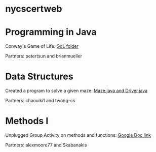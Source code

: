 # nycscertweb

# Programming in Java
Conway's Game of Life: [GoL folder](https://github.com/hunter-teacher-cert/work_csci70900-onlinecsteacher/tree/master/4)

Partners: petertsun and brianmueller

# Data Structures
Created a program to solve a given maze: [Maze.java and Driver.java](https://github.com/hunter-teacher-cert/work_csci70900-onlinecsteacher/tree/master/ds/maze)

Partners: chaouiki1 and twong-cs

# Methods I
Unplugged Group Activity on methods and functions:
[Google Doc link](https://docs.google.com/document/d/1RVZExBM5fEi9dlxuF531NjxR1GEzJaLMe5nLaNlf_bY/edit?usp=sharing)

Partners: alexmoore77 and Skabanakis
